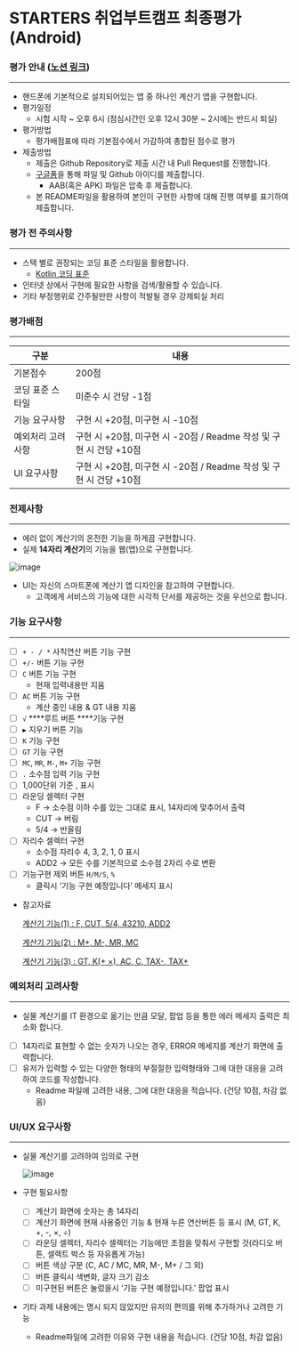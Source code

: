 # STARTERS 취업부트캠프 최종평가(Android)

### 평가 안내 ([노션 링크](https://www.notion.so/flearnerhq/STARTERS-Android-fecf7506c7d74f6ebb4fb02c694a8dbe))

---

- 핸드폰에 기본적으로 설치되어있는 앱 중 하나인 계산기 앱을 구현합니다.
- 평가일정
    - 시험 시작 ~ 오후 6시 (점심시간인 오후 12시 30분 ~ 2시에는 반드시 퇴실)
- 평가방법
    - 평가배점표에 따라 기본점수에서 가감하여 총합된 점수로 평가
- 제출방법
    - 제출은 Github Repository로 제출 시간 내 Pull Request를 진행합니다.
    - [구글폼](https://forms.gle/quAHq1QUvnHubZHw5)을 통해 파일 및 Github 아이디를 제출합니다.
        - AAB(혹은 APK) 파일은 압축 후 제출합니다.
    - 본 README파일을 활용하여 본인이 구현한 사항에 대해 진행 여부를 표기하여 제출합니다.

### 평가 전 주의사항

---

- 스택 별로 권장되는 코딩 표준 스타일을 활용합니다.
    - [Kotlin 코딩 표준](https://www.notion.so/Kotlin-770ade858b7940b5aec1905ad9406938)
- 인터넷 상에서 구현에 필요한 사항을 검색/활용할 수 있습니다.
- 기타 부정행위로 간주될만한 사항이 적발될 경우 강제퇴실 처리

### 평가배점

---

| 구분 | 내용 |
| --- | --- |
| 기본점수 | 200점 |
| 코딩 표준 스타일 | 미준수 시 건당 -1점 |
| 기능 요구사항 | 구현 시 +20점, 미구현 시 -10점 |
| 예외처리 고려사항 | 구현 시 +20점, 미구현 시 -20점 / Readme 작성 및 구현 시 건당 +10점 |
| UI 요구사항 | 구현 시 +20점, 미구현 시 -20점 / Readme 작성 및 구현 시 건당 +10점  |

### 전제사항

---

- 에러 없이 계산기의 온전한 기능을 하게끔 구현합니다.
- 실제 **14자리 계산기**의 기능을 웹(앱)으로 구현합니다.

![image](/image.png)

- UI는 자신의 스마트폰에 계산기 앱 디자인을 참고하여 구현합니다.
    - 고객에게 서비스의 기능에 대한 시각적 단서를 제공하는 것을 우선으로 합니다.

### 기능 요구사항

---

- [ ]  `+ - / *` 사칙연산 버튼 기능 구현
- [ ]  `+/-` 버튼 기능 구현
- [ ]  `C` 버튼 기능 구현
    - 현재 입력내용만 지움
- [ ]  `AC` 버튼 기능 구현
    - 계산 중인 내용 & GT 내용 지움
- [ ]  `√` ****루트 버튼 ****기능 구현
- [ ]  `▶` 지우기 버튼 기능
- [ ]  `K` 기능 구현
- [ ]  `GT` 기능 구현
- [ ]  `MC`, `MR`, `M-`, `M+`  기능 구현
- [ ]  `.` 소수점 입력 기능 구현
- [ ]  1,000단위 기준 , 표시
- [ ]  라운딩 셀렉터 구현
    - F → 소수점 이하 수를 있는 그대로 표시, 14자리에 맞추어서 출력
    - CUT → 버림
    - 5/4 → 반올림
- [ ]  자리수 셀렉터 구현
    - 소수점 자리수 4, 3, 2, 1, 0 표시
    - ADD2 → 모든 수를 기본적으로 소수점 2자리 수로 변환
- [ ]  기능구현 제외 버튼 `H/M/S`, `%`
    - 클릭시 ‘기능 구현 예정입니다’ 메세지 표시
- 참고자료
    
    [계산기 기능(1) : F, CUT, 5/4, 43210, ADD2](https://blog.naver.com/PostView.nhn?blogId=lienor&logNo=221261139102)
    
    [계산기 기능(2) : M+, M-, MR, MC](https://blog.naver.com/PostView.naver?blogId=lienor&logNo=221262660715&parentCategoryNo=&categoryNo=&viewDate=&isShowPopularPosts=false&from=postView)
    
    [계산기 기능(3) : GT, K(+ ×), AC, C, TAX-, TAX+](https://blog.naver.com/PostView.naver?blogId=lienor&logNo=221266620136&parentCategoryNo=&categoryNo=&viewDate=&isShowPopularPosts=false&from=postView)
    

### 예외처리 고려사항

---

- 실물 계산기를 IT 환경으로 옮기는 만큼 모달, 팝업 등을 통한 에러 메세지 출력은 최소화 합니다.
- [ ]  14자리로 표현할 수 없는 숫자가 나오는 경우, ERROR 메세지를 계산기 화면에 출력합니다.
- [ ]  유저가 입력할 수 있는 다양한 형태의 부절절한 입력형태와 그에 대한 대응을 고려하여 코드를 작성합니다.
    - Readme 파일에 고려한 내용, 그에 대한 대응을 적습니다. (건당 10점, 차감 없음)

### UI/UX 요구사항

---

- 실물 계산기를 고려하여 임의로 구현
    
    ![image](/image.png)
    
- 구현 필요사항
    - [ ]  계산기 화면에 숫자는 총 14자리
    - [ ]  계산기 화면에 현재 사용중인 기능 & 현재 누른 연산버튼 등 표시 (M, GT, K, +, -, ×, ÷)
    - [ ]  라운딩 셀렉터, 자리수 셀렉터는 기능에만 초점을 맞춰서 구현할 것(라디오 버튼, 셀렉트 박스 등 자유롭게 가능)
    - [ ]  버튼 색상 구분 (C, AC / MC, MR, M-, M+ / 그 외)
    - [ ]  버튼 클릭시 색변화, 글자 크기 감소
    - [ ]  미구현된 버튼은 눌렀을시 ‘기능 구현 예정입니다.’ 팝업 표시
- 기타 과제 내용에는 명시 되지 않았지만 유저의 편의를 위해 추가하거나 고려한 기능
    - Readme파일에 고려한 이유와 구현 내용을 적습니다. (건당 10점, 차감 없음)
